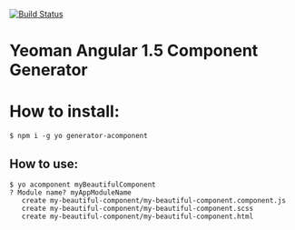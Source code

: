[![Build Status](https://travis-ci.org/matheussampaio/generator-acomponent.svg?branch=master)](https://travis-ci.org/matheussampaio/generator-acomponent)

Yeoman Angular 1.5 Component Generator
======================================

# How to install:
```shell
$ npm i -g yo generator-acomponent
```

## How to use:
```shell
$ yo acomponent myBeautifulComponent
? Module name? myAppModuleName
   create my-beautiful-component/my-beautiful-component.component.js
   create my-beautiful-component/my-beautiful-component.scss
   create my-beautiful-component/my-beautiful-component.html
```
